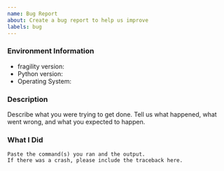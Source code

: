 ```yaml
---
name: Bug Report
about: Create a bug report to help us improve
labels: bug
---
```


<!-- Please search existing issues to avoid creating duplicates. -->

### Environment Information

-   fragility version:
-   Python version:
-   Operating System:

### Description

Describe what you were trying to get done.
Tell us what happened, what went wrong, and what you expected to happen.

### What I Did

```
Paste the command(s) you ran and the output.
If there was a crash, please include the traceback here.
```
